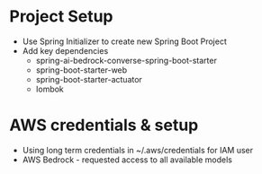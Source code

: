 # Project Setup
- Use Spring Initializer to create new Spring Boot Project
- Add key dependencies
    - spring-ai-bedrock-converse-spring-boot-starter
    - spring-boot-starter-web
    - spring-boot-starter-actuator
    - lombok

# AWS credentials & setup
- Using long term credentials in ~/.aws/credentials for IAM user
- AWS Bedrock - requested access to all available models

